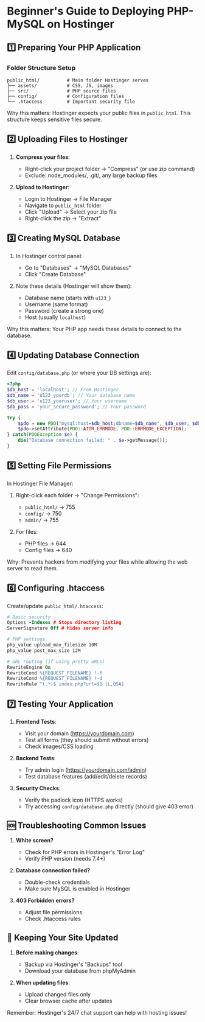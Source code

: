 # Beginner's Guide to Deploying PHP-MySQL on Hostinger

## 1️⃣ Preparing Your PHP Application

### Folder Structure Setup
```
public_html/          # Main folder Hostinger serves
├── assets/           # CSS, JS, images
├── src/              # PHP source files
├── config/           # Configuration files
└── .htaccess         # Important security file
```

Why this matters: Hostinger expects your public files in `public_html`. This structure keeps sensitive files secure.

## 2️⃣ Uploading Files to Hostinger

1. **Compress your files**:
   - Right-click your project folder → "Compress" (or use zip command)
   - Exclude: node_modules/, .git/, any large backup files

2. **Upload to Hostinger**:
   - Login to Hostinger → File Manager
   - Navigate to `public_html` folder
   - Click "Upload" → Select your zip file
   - Right-click the zip → "Extract"

## 3️⃣ Creating MySQL Database

1. In Hostinger control panel:
   - Go to "Databases" → "MySQL Databases"
   - Click "Create Database"
   
2. Note these details (Hostinger will show them):
   - Database name (starts with `u123_`)
   - Username (same format)
   - Password (create a strong one)
   - Host (usually `localhost`)

Why this matters: Your PHP app needs these details to connect to the database.

## 4️⃣ Updating Database Connection

Edit `config/database.php` (or where your DB settings are):

```php
<?php
$db_host = 'localhost'; // From Hostinger
$db_name = 'u123_yourdb'; // Your database name
$db_user = 'u123_youruser'; // Your username
$db_pass = 'your_secure_password'; // Your password

try {
    $pdo = new PDO("mysql:host=$db_host;dbname=$db_name", $db_user, $db_pass);
    $pdo->setAttribute(PDO::ATTR_ERRMODE, PDO::ERRMODE_EXCEPTION);
} catch(PDOException $e) {
    die("Database connection failed: " . $e->getMessage());
}
```

## 5️⃣ Setting File Permissions

In Hostinger File Manager:

1. Right-click each folder → "Change Permissions":
   - `public_html/` → 755
   - `config/` → 750
   - `admin/` → 755

2. For files:
   - PHP files → 644
   - Config files → 640

Why: Prevents hackers from modifying your files while allowing the web server to read them.

## 6️⃣ Configuring .htaccess

Create/update `public_html/.htaccess`:

```apache
# Basic security
Options -Indexes # Stops directory listing
ServerSignature Off # Hides server info

# PHP settings
php_value upload_max_filesize 10M
php_value post_max_size 12M

# URL routing (if using pretty URLs)
RewriteEngine On
RewriteCond %{REQUEST_FILENAME} !-f
RewriteCond %{REQUEST_FILENAME} !-d
RewriteRule ^(.*)$ index.php?url=$1 [L,QSA]
```

## 7️⃣ Testing Your Application

1. **Frontend Tests**:
   - Visit your domain (https://yourdomain.com)
   - Test all forms (they should submit without errors)
   - Check images/CSS loading

2. **Backend Tests**:
   - Try admin login (https://yourdomain.com/admin)
   - Test database features (add/edit/delete records)

3. **Security Checks**:
   - Verify the padlock icon (HTTPS works)
   - Try accessing `config/database.php` directly (should give 403 error)

## 🆘 Troubleshooting Common Issues

1. **White screen?**
   - Check for PHP errors in Hostinger's "Error Log"
   - Verify PHP version (needs 7.4+)

2. **Database connection failed?**
   - Double-check credentials
   - Make sure MySQL is enabled in Hostinger

3. **403 Forbidden errors?**
   - Adjust file permissions
   - Check .htaccess rules

## 🔄 Keeping Your Site Updated

1. **Before making changes**:
   - Backup via Hostinger's "Backups" tool
   - Download your database from phpMyAdmin

2. **When updating files**:
   - Upload changed files only
   - Clear browser cache after updates

Remember: Hostinger's 24/7 chat support can help with hosting issues!
